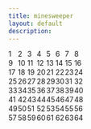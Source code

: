 ```yaml
---
title: minesweeper
layout: default
description: 
---
```


<!-- Hack 1: Test conditions on small and big numbers, report on findings -->
<!-- Hack 2: Add a common math operation that is missing from map -->
<!-- Hack 3: Implement 1 number operation (ie SQRT) -->

<!-- Style (CSS) implementation of the map. -->
<style>
/* class to create the map's container; uses CSS grid dsiplay to partition off buttons */
.map-container { 
    width: 500px; /* this width and height is specified for mobile devices by default */
    height: 500px;
    right: 50px;

    display: grid;
    grid-template-columns: repeat(8, 1fr); /* fr is a special unit; learn more here: https://css-tricks.com/introduction-fr-css-unit/  */
    grid-template-rows: repeat(8, 1fr);
    gap: 1px 1px;
}

/* 
    CSS allows programmers to use media queries to change the size of classes based on the size of the device.
    This allows us to make it so that our website looks good on both mobile and desktop. If the width of the
    device is big enough, then the map will take up more of the screen.
*/
@media (min-width: 100px) { 
    .map-container {
        width: 50px;
        height: 50px;
        left: 20px
    }
}

/* styling for the map buttons themselves */
.map- {
    width: 40px;
    height: 40px;
    border-radius: 0px;
    background-color: #665B45;
    border: 0px solid black;
    font-size: 1.5fem;

    display: flex;
    justify-content: center;
    align-items: center;

    /* grid display allows programmer to specify how much of the grid an element should take up; these buttons will take up 1 row and 1 column */
    grid-column: span 1;
    grid-row: span 1;

    /* allows for smooth transition of properties and the "animation" effect to appear on hover */
    transition: all 0s; 
}

/* darkens the background color on hover to create a selecting effect */
.map-:hover {
    background-color: #373737;
}
</style>


<!-- HTML implementation of the map. 
    CSS sets 4 buttons (map-button) to a row
    All buttons have onclick JavaScript action
    All actions result in map-output.innerHTML change
-->
<div class="map-container">
    <!--row 1-->
    <div class="map-button" onclick="number('1')">1</div>
    <div class="map-button" onclick="number('2')">2</div>
    <div class="map-button" onclick="number('3')">3</div>
    <div class="map-button" onclick="number('4')">4</div>
    <div class="map-button" onclick="number('5')">5</div>
    <div class="map-button" onclick="number('6')">6</div>
    <div class="map-button" onclick="number('7')">7</div>
    <div class="map-button" onclick="number('8')">8</div>
    <!--row 2-->
    <div class="map-button" onclick="number('9')">9</div>
    <div class="map-button" onclick="number('10')">10</div>
    <div class="map-button" onclick="number('11')">11</div>
    <div class="map-button" onclick="number('12')">12</div>
    <div class="map-button" onclick="number('13')">13</div>
    <div class="map-button" onclick="number('14')">14</div>
    <div class="map-button" onclick="number('15')">15</div>
    <div class="map-button" onclick="number('16')">16</div>
    <!--row 3-->
    <div class="map-button" onclick="number('17')">17</div>
    <div class="map-button" onclick="number('18')">18</div>
    <div class="map-button" onclick="number('19')">19</div>
    <div class="map-button" onclick="number('20')">20</div>
    <div class="map-button" onclick="number('21')">21</div>
    <div class="map-button" onclick="number('22')">22</div>
    <div class="map-button" onclick="number('23')">23</div>
    <div class="map-button" onclick="number('24')">24</div>
    <!--row 4-->
    <div class="map-button" onclick="number('25')">25</div>
    <div class="map-button" onclick="number('26')">26</div>
    <div class="map-button" onclick="number('27')">27</div>
    <div class="map-button" onclick="number('28')">28</div>
    <div class="map-button" onclick="number('29')">29</div>
    <div class="map-button" onclick="number('30')">30</div>
    <div class="map-button" onclick="number('31')">31</div>
    <div class="map-button" onclick="number('32')">32</div>
    <!--row 5-->
    <div class="map-button" onclick="number('33')">33</div>
    <div class="map-button" onclick="number('34')">34</div>
    <div class="map-button" onclick="number('35')">35</div>
    <div class="map-button" onclick="number('36')">36</div>
    <div class="map-button" onclick="number('37')">37</div>
    <div class="map-button" onclick="number('38')">38</div>
    <div class="map-button" onclick="number('39')">39</div>
    <div class="map-button" onclick="number('40')">40</div>
    <!--row 6-->
    <div class="map-button" onclick="number('41')">41</div>
    <div class="map-button" onclick="number('42')">42</div>
    <div class="map-button" onclick="number('43')">43</div>
    <div class="map-button" onclick="number('44')">44</div>
    <div class="map-button" onclick="number('45')">45</div>
    <div class="map-button" onclick="number('46')">46</div>
    <div class="map-button" onclick="number('47')">47</div>
    <div class="map-button" onclick="number('48')">48</div>
    <!--row 7-->
    <div class="map-button" onclick="number('49')">49</div>
    <div class="map-button" onclick="number('50')">50</div>
    <div class="map-button" onclick="number('51')">51</div>
    <div class="map-button" onclick="number('52')">52</div>
    <div class="map-button" onclick="number('53')">53</div>
    <div class="map-button" onclick="number('54')">54</div>
    <div class="map-button" onclick="number('55')">55</div>
    <div class="map-button" onclick="number('56')">56</div>
    <!--row 8-->
    <div class="map-button" onclick="number('57')">57</div>
    <div class="map-button" onclick="number('58')">58</div>
    <div class="map-button" onclick="number('59')">59</div>
    <div class="map-button" onclick="number('60')">60</div>
    <div class="map-button" onclick="number('61')">61</div>
    <div class="map-button" onclick="number('62')">62</div>
    <div class="map-button" onclick="number('63')">63</div>
    <div class="map-button" onclick="number('64')">64</div>
</div>


<!-- JavaScript (JS) implementation of the map. -->
<script>
// initialize important variables
let output = document.getElementById("output");
let operator = null;
let firstNumber = null;
let nextReady = true;

// Number action
function number (value) { // function to input numbers into the map
    if (value != ".") {
        if (nextReady == true) { // nextReady is used to tell the computer when the user is going to input a completely new number
            output.innerHTML = value;
            if (value != "0") { // if statement to ensure that there are no multiple leading zeroes
                nextReady = false;
            }
        } else {
            output.innerHTML = output.innerHTML + value; // concatenation is used to add the numbers to the end of the input
        }
    } else { // special case for adding a decimal; can't have two decimals
        if (output.innerHTML.indexOf(".") == -1) {
            output.innerHTML = output.innerHTML + value;
            nextReady = false;
        }
    }
}

// Operator action
function operation (choice) { // function to input operations into the map
    if (firstNumber == null) { // once the operation is chosen, the displayed number is stored into the variable firstNumber
        firstNumber = parseInt(output.innerHTML);
        nextReady = true;
        operator = choice;
        return; // exits function
    }
    // occurs if there is already a number stored in the map
    firstNumber = calculate(firstNumber, parseFloat(output.innerHTML)); 
    operator = choice;
    output.innerHTML = firstNumber.toString();
    nextReady = true;
}

// map
function calculate (first, second) { // function to calculate the result of the equation
    let result = 0;
    switch (operator) {
        case "+":
            result = first + second;
            break;
        case "-":
            result = first - second;
            break;
        case "*":
            result = first * second;
            break;
        case "/":
            result = first / second;
            break;
        default: 
            break;
    }
    return result;
}

// Equal action
function equals () { // function used when the equals button is clicked; calculates equation and displays it
    firstNumber = calculate(firstNumber, parseFloat(output.innerHTML));
    output.innerHTML = firstNumber.toString();
    nextReady = true;
}

// A/C action
function clearCalc () { // clears map
    firstNumber = null;
    output.innerHTML = "0";
    nextReady = true;
}
</script>